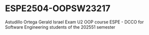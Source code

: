 # ESPE2504-OOPSW23217
Astudillo Ortega Gerald Israel Exam U2
OOP course ESPE - DCCO for Software Engineering students of the 202551 semester

